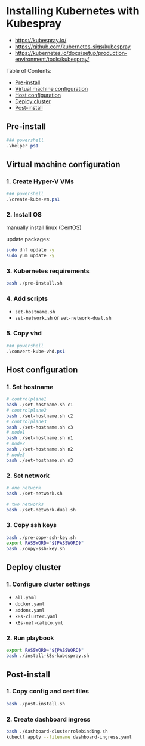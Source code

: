# Installing Kubernetes with Kubespray

- https://kubespray.io/
- https://github.com/kubernetes-sigs/kubespray
- https://kubernetes.io/docs/setup/production-environment/tools/kubespray/

Table of Contents:

- [Pre-install](#pre-install)
- [Virtual machine configuration](#virtual-machine-configuration)
- [Host configuration](#host-configuration)
- [Deploy cluster](#deploy-cluster)
- [Post-install](#post-install)

## Pre-install

```powershell
### powershell
.\helper.ps1
```

## Virtual machine configuration

### 1. Create Hyper-V VMs

```powershell
### powershell
.\create-kube-vm.ps1
```

### 2. Install OS

manually install linux (CentOS)

update packages:

```bash
sudo dnf update -y
sudo yum update -y
```

### 3. Kubernetes requirements

```bash
bash ./pre-install.sh
```

### 4. Add scripts

- `set-hostname.sh`
- `set-network.sh` or `set-network-dual.sh`

### 5. Copy vhd

```powershell
### powershell
.\convert-kube-vhd.ps1
```

## Host configuration

### 1. Set hostname

```bash
# controlplane1
bash ./set-hostname.sh c1
# controlplane2
bash ./set-hostname.sh c2
# controlplane3
bash ./set-hostname.sh c3
# node1
bash ./set-hostname.sh n1
# node2
bash ./set-hostname.sh n2
# node3
bash ./set-hostname.sh n3
```

### 2. Set network

```bash
# one network
bash ./set-network.sh

# two networks
bash ./set-network-dual.sh
```

### 3. Copy ssh keys

```bash
bash ./pre-copy-ssh-key.sh
export PASSWORD="${PASSWORD}"
bash ./copy-ssh-key.sh
```

## Deploy cluster

### 1. Configure cluster settings

- `all.yaml`
- `docker.yaml`
- `addons.yaml`
- `k8s-cluster.yaml`
- `k8s-net-calico.yml`

### 2. Run playbook

```bash
export PASSWORD="${PASSWORD}"
bash ./install-k8s-kubespray.sh
```

## Post-install

### 1. Copy config and cert files

```bash
bash ./post-install.sh
```

### 2. Create dashboard ingress

```bash
bash ./dashboard-clusterrolebinding.sh
kubectl apply --filename dashboard-ingress.yaml
```
